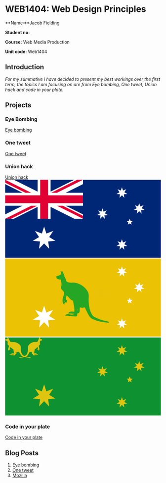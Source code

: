 # WEB1404: Web Design Principles

**Name:**Jacob Fielding

**Student no:**

**Course:** Web Media Production

**Unit code:** Web1404


## Introduction
_For my summative i have decided to present my best workings over the first term, the topics I am focusing on are from Eye bombing, One tweet, Union hack and code in your plate._

## Projects

### Eye Bombing 
[Eye bombing](https://spark.adobe.com/#design/page/f24e1fa1-0f0c-42b4-b272-24f17132154f)

### One tweet
[One tweet](https://spark.adobe.com/#design/page/c1d6b301-0f4f-42ad-aa27-b71890e48131)

### Union hack
[Union hack](https://spark.adobe.com/#design/page/780243bb-b982-413a-904f-6820811688cf)
![AUS1](https://github.com/Jacobisagit/Summative-/blob/master/aussie%20aussie%20aussie.png)
![AUS2](https://github.com/Jacobisagit/Summative-/blob/master/aus%2018.jpg)
![AUS3](https://github.com/Jacobisagit/Summative-/blob/master/aus%2014.jpg)

### Code in your plate
[Code in your plate](https://github.com/Jacobisagit/MyRecipe)

## Blog Posts
1. [Eye bombing](http://fourthfloor.raveweb.net/jfielding/wp-admin/post.php?post=8&action=edit)
2. [One tweet](http://fourthfloor.raveweb.net/jfielding/wp-admin/post.php?post=10&action=edit)
6. [Mozilla](http://fourthfloor.raveweb.net/jfielding/wp-admin/post.php?post=16&action=edit)
